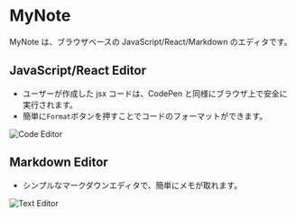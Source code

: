 # MyNote

MyNote は、ブラウザベースの JavaScript/React/Markdown のエディタです。

## JavaScript/React Editor

- ユーザーが作成した jsx コードは、CodePen と同様にブラウザ上で安全に実行されます。
- 簡単に`Format`ボタンを押すことでコードのフォーマットができます。

![Code Editor](https://user-images.githubusercontent.com/83121440/123583153-194a9680-d81a-11eb-892f-2213790bb0e2.png)

## Markdown Editor

- シンプルなマークダウンエディタで、簡単にメモが取れます。

![Text Editor](https://user-images.githubusercontent.com/83121440/123583205-2c5d6680-d81a-11eb-8a27-7928ab0b0674.png)
